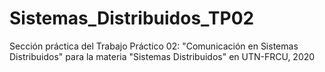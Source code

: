 # Sistemas_Distribuidos_TP02
Sección práctica del Trabajo Práctico 02: "Comunicación en Sistemas Distribuidos" para la materia "Sistemas Distribuidos" en UTN-FRCU, 2020

